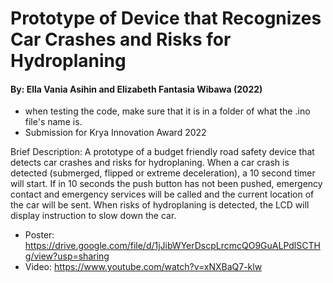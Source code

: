 # Prototype of Device that Recognizes Car Crashes and Risks for Hydroplaning
#### By: Ella Vania Asihin and Elizabeth Fantasia Wibawa (2022) 

- when testing the code, make sure that it is in a folder of what the .ino file's name is.
- Submission for Krya Innovation Award 2022

Brief Description: A prototype of a budget friendly road safety device that detects car crashes and risks for hydroplaning. When a car crash is detected (submerged, flipped or extreme deceleration), a 10 second timer will start. If in 10 seconds the push button has not been pushed, emergency contact and emergency services will be called and the current location of the car will be sent. When risks of hydroplaning is detected, the LCD will display instruction to slow down the car.

- Poster: https://drive.google.com/file/d/1jJibWYerDscpLrcmcQO9GuALPdlSCTHg/view?usp=sharing
- Video: https://www.youtube.com/watch?v=xNXBaQ7-klw
